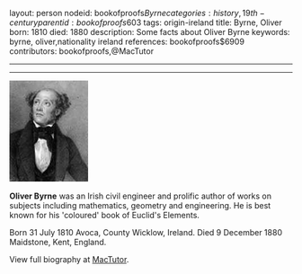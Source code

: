 layout: person
nodeid: bookofproofs$Byrne
categories: history,19th-century
parentid: bookofproofs$603
tags: origin-ireland
title: Byrne, Oliver
born: 1810
died: 1880
description: Some facts about Oliver Byrne
keywords: byrne, oliver,nationality ireland
references: bookofproofs$6909
contributors: bookofproofs,@MacTutor

---


---

![Byrne.jpg](https://github.com/bookofproofs/bookofproofs.github.io/blob/main/_sources/_assets/images/portraits/Byrne.jpg?raw=true)

**Oliver Byrne** was an Irish civil engineer and prolific author of works on subjects including mathematics, geometry and engineering. He is best known for his 'coloured' book of Euclid's Elements.

Born 31 July 1810 Avoca, County Wicklow, Ireland. Died 9 December 1880 Maidstone, Kent, England.


View full biography at [MacTutor](https://mathshistory.st-andrews.ac.uk/Biographies/Byrne/).